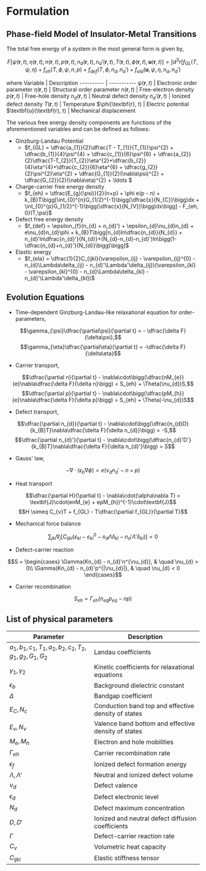 # Formulation

## Phase-field Model of Insulator-Metal Transitions

The total free energy of a system in the most general form is given by,

$$F[\psi(\mathbf{r}, t), \eta(\mathbf{r}, t), n(\mathbf{r}, t), p(\mathbf{r}, t), n_{d}(\mathbf{r}, t), n_{d}'(\mathbf{r}, t), T(\mathbf{r}, t), \phi(\mathbf{r}, t), \mathbf{u}(\mathbf{r}, t)] = \int d^{3}r[f_{GL}(T,\psi,\eta) + f_{eh}(T,\phi,\psi,n,p) + f_{def}(T,\phi,n_{d},n_{d}') + f_{ela}(\textbf{u}, \psi, \eta, n_{d}, n_{d}')$$

where 
Variable       | Description
---------- | -----------
$\psi(\textbf{r}, t)$  | Electronic order parameter
$\eta(\textbf{r}, t)$  | Structural order parameter
$n(\textbf{r}, t)$  | Free-electron density
$p(\textbf{r}, t)$  | Free-hole density
$n_{d}(\textbf{r}, t)$  | Neutral defect density
$n_{d}'(\textbf{r}, t)$  | Ionized defect density
$T(\textbf{r}, t)$  | Temperature
$\phi(\textbf{r}, t) | Electric potential
$\textbf{u}(\textbf{r}, t) | Mechanical displacement

The various free energy density components are functions of the aforementioned variables and can be defined as follows:
- Ginzburg-Landau Potential
	- $f_{GL} = \dfrac{a_{1}}{2}\dfrac{T - T_{1}}{T_{1}}\psi^{2} + \dfrac{b_{1}}{4}\psi^{4} + \dfrac{c_{1}}{6}\psi^{6} + \dfrac{a_{2}}{2}\dfrac{T-T_{2}}{T_{2}}\eta^{2}+\dfrac{b_{2}}{4}\eta^{4}+\dfrac{c_{2}}{6}\eta^{6} + \dfrac{g_{2}}{2}\psi^{2}\eta^{2} + \dfrac{G_{1}}{2}(\nabla\psi)^{2} + \dfrac{G_{2}}{2}(\nabla\eta)^{2} + \ldots $
- Charge-carrier free energy density
	- $f_{eh} = \dfrac{E_{g}(\psi)}{2}(n+p) + \phi e(p - n) + k_{B}T\bigg[\int_{0}^{n}G_{1/2}^{-1}\bigg(\dfrac{x}{N_{C}}\bigg)dx + \int_{0}^{p}G_{1/2}^{-1}\bigg(\dfrac{x}{N_{V}}\bigg)dx\bigg] - F_{eh, 0}(T,\psi)$
- Defect free energy density
	- $f_{def} = \epsilon_{f}(n_{d} + n_{d}') + \epsilon_{d}\nu_{d}n_{d} + e\nu_{d}n_{d}\phi + k_{B}T\bigg[n_{d}ln\dfrac{n_{d}}{N_{d}} + n_{d}'ln\dfrac{n_{d}'}{N_{d}}+(N_{d}-n_{d}-n_{d}')ln\bigg(1-\dfrac{n_{d}+n_{d}'}{N_{d}}\bigg)\bigg]$
- Elastic energy
	- $f_{ela} = \dfrac{1}{2}C_{ijkl}(\varepsilon_{ij} - \varepsilon_{ij}^{0} - n_{d}\Lambda\delta_{ij} - n_{d}'\Lambda'\delta_{ij})(\varepsilon_{kl} - \varepsilon_{kl}^{0} - n_{d}\Lambda\delta_{kl} - n_{d}'\Lambda'\delta_{kl})$

## Evolution Equations
- Time-dependent Ginzburg-Landau-like relaxational equation for order-parameters,

$$\gamma_{\psi}\dfrac{\partial\psi}{\partial t} = - \dfrac{\delta F}{\delta\psi},$$
$$\gamma_{\eta}\dfrac{\partial\eta}{\partial t} = -\dfrac{\delta F}{\delta\eta}$$

- Carrier transport,

$$\dfrac{\partial n}{\partial t} - \nabla\cdot\bigg(\dfrac{nM_{e}}{e}\nabla\dfrac{\delta F}{\delta n}\bigg) = S_{eh} + \Theta(\nu_{d})S,$$
$$\dfrac{\partial p}{\partial t} - \nabla\cdot\bigg(\dfrac{pM_{h}}{e}\nabla\dfrac{\delta F}{\delta p}\bigg) = S_{eh} + \Theta(-\nu_{d})S$$

- Defect transport,

$$\dfrac{\partial n_{d}}{\partial t} - \nabla\cdot\bigg(\dfrac{n_{d}D}{k_{B}T}\nabla\dfrac{\delta F}{\delta n_{d}}\bigg) = -S,$$
$$\dfrac{\partial n_{d}'}{\partial t} - \nabla\cdot\bigg(\dfrac{n_{d}'D'}{k_{B}T}\nabla\dfrac{\delta F}{\delta n_{d}'}\bigg) = S$$

- Gauss' law,

$$-\nabla\cdot(\epsilon_{b}\nabla\phi) = e(\nu_{d}n_{d}' - n + p)$$

- Heat transport

$$\dfrac{\partial H}{\partial t} - \nabla\cdot(\alpha\nabla T) = \textbf{J}\cdot(enM_{e} + epM_{h})^{-1}\cdot\textbf{J}$$
$$H \simeq C_{v}T + f_{GL} - T\dfrac{\partial f_{GL}}{\partial T}$$

- Mechanical force balance

$$\sum_{jkl}\nabla_{j}[C_{ijkl}(\varepsilon_{kl} - \varepsilon_{kl}^{0} - n_{d}\Lambda\delta_{kl} - n_{d}'\Lambda'\delta_{kl})] = 0$$

- Defect-carrier reaction

$$S =
\begin{cases}
\Gamma(Kn_{d} - n_{d}'n^{\nu_{d}}, & \quad \nu_{d} > 0\\ 
\Gamma(Kn_{d} - n_{d}'p^{|\nu_{d}|}, & \quad \nu_{d} < 0
\end{cases}$$

- Carrier recombination

$$ S_{eh} = \Gamma_{eh}(n_{eq}p_{eq} - np) $$

## List of physical parameters
Parameter       | Description
---------- | -----------
$a_{1}, b_{1}, c_{1}, T_{1}, a_{2}, b_{2}, c_{2}, T_{2}, g_{1}, g_{2}, G_{1}, G_{2}$  | Landau coefficients
$\gamma_{1}, \gamma_{2}$  | Kinetic coefficients for relaxational equations
$\epsilon_{b}$ | Background dielectric constant
$\Delta$ | Bandgap coefficient
$E_{C}, N_{c}$ | Conduction band top and effective density of states
$E_{v}, N_{v}$ | Valence band bottom and effective density of states
$M_{e}, M_{h}$ | Electron and hole mobilities
$\Gamma_{eh}$ | Carrier recombination rate
$\epsilon_{f}$ | Ionized defect formation energy
$\Lambda, \Lambda'$ | Neutral and ionized defect volume
$\nu_{d}$ | Defect valence
$\epsilon_{d}$ | Defect electronic level
$N_{d}$ | Defect maximum concentration
$D, D'$ | Ionized and neutral defect diffusion coefficients
$\Gamma$ | Defect-carrier reaction rate
$C_{v}$ | Volumetric heat capacity
$C_{ijkl}$ | Elastic stiffness tensor
